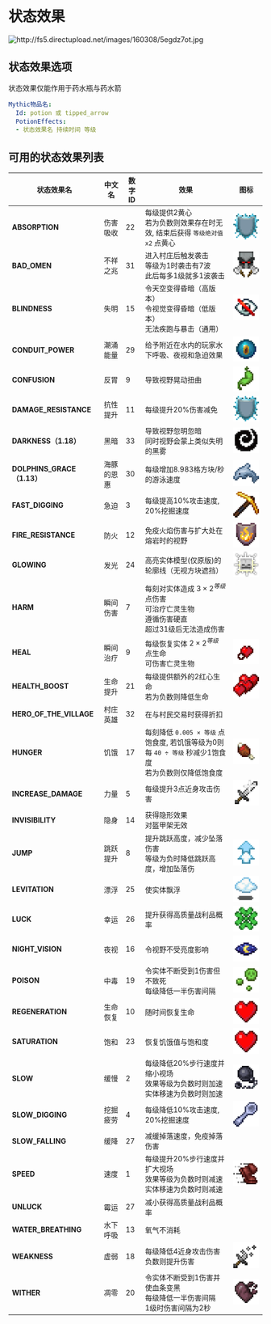 状态效果
=======

<img src="http://fs5.directupload.net/images/160308/5egdz7ot.jpg" width="500" height="150" alt="http://fs5.directupload.net/images/160308/5egdz7ot.jpg" />

状态效果选项
--------------

状态效果仅能作用于药水瓶与药水箭
```yml
Mythic物品名:
  Id: potion 或 tipped_arrow
  PotionEffects:
  - 状态效果名 持续时间 等级
```

可用的状态效果列表
--------------

| 状态效果名              | 中文名 | 数字ID | 效果 | 图标 |
| ----------------------- | ---- | ------ | - | - |
| **ABSORPTION**          | 伤害吸收 | 22 | 每级提供2黄心<br>若为负数则效果存在时无效, 结束后获得 `等级绝对值x2` 点黄心 | ![image](uploads/fb7038eaec2b0cd03b85c357154fc0e7/image.png) |
| **BAD_OMEN**            | 不祥之兆 | 31 | 进入村庄后触发袭击<br>等级为1时袭击有7波<br>此后每多1级就多1波袭击 | ![image](uploads/5eaecb73808a1cc0af602e8cedc43206/image.png) |
| **BLINDNESS**           | 失明 | 15 | 令天空变得昏暗（高版本）<br>令视觉变得昏暗（低版本）<br>无法疾跑与暴击（通用） | ![image](uploads/108db963852f6403e12b5141ff7d9357/image.png) |
| **CONDUIT\_POWER**      | 潮涌能量 | 29 | 给予附近在水内的玩家水下呼吸、夜视和急迫效果 | ![image](uploads/3affd315fe5d191864fb86d8e4187a30/image.png) |
| **CONFUSION**           | 反胃 | 9 | 导致视野晃动扭曲 | ![image](uploads/090ee1ca19aa28c415b8bfd64ab7ed83/image.png) |
| **DAMAGE\_RESISTANCE**  | 抗性提升 | 11 | 每级提升20%伤害减免 | ![image](uploads/150d5d10e77a705089ed2f54e123c045/image.png) |
| **DARKNESS（1.18）**    | 黑暗 | 33 | 导致视野忽明忽暗<br>同时视野会蒙上类似失明的黑雾 | ![image](uploads/045ed7b86047d0f83056bcfe45c2abf4/image.png) |
| **DOLPHINS\_GRACE（1.13）**     | 海豚的恩惠 | 30 | 每级增加8.983格方块/秒的游泳速度 | ![image](uploads/fa553e0fe8d06df52da213e9109e3c31/image.png) |
| **FAST\_DIGGING**       | 急迫 | 3 | 每级提高10%攻击速度, 20%挖掘速度 | ![image](uploads/9a03391a98dd6b1c99311a4896827bba/image.png) |
| **FIRE\_RESISTANCE**    | 防火 | 12 | 免疫火焰伤害与扩大处在熔岩时的视野 | ![image](uploads/deef9061d36858dc4859738e059545d5/image.png) |
| **GLOWING**             | 发光 | 24 | 高亮实体模型(仅原版)的轮廓线（无视方块遮挡） | ![image](uploads/b49e71bd7b65387b72f54d4d654e9f1f/image.png) |
| **HARM**                | 瞬间伤害 | 7 | 每刻对实体造成 $3 \times 2^{等级}$ 点伤害<br>可治疗亡灵生物<br>遵循伤害硬直<br>超过31级后无法造成伤害 |  |
| **HEAL**                | 瞬间治疗| 9 |每级恢复实体 $2 \times 2^{等级}$ 点生命<br>可伤害亡灵生物 | ![image](uploads/4145a29de8379db57c4f1c09979c3493/image.png) |
| **HEALTH\_BOOST**       | 生命提升 | 21 | 每级提供额外的2红心生命<br>若为负数则降低生命 | ![image](uploads/9f58a5a1bf45f71c26015fa5059da613/image.png) |
| **HERO_OF_THE_VILLAGE** | 村庄英雄 | 32 | 在与村民交易时获得折扣 | |
| **HUNGER**              | 饥饿 | 17 | 每刻降低 `0.005 × 等级` 点饱食度, 若饥饿等级为0则每 `40 ÷ 等级` 秒减少1饱食度<br>若为负数则仅降低饱食度 | ![image](uploads/610264cbb03fc99a165d0c77f6cff0cb/image.png)|
| **INCREASE\_DAMAGE**    | 力量 | 5 | 每级提升3点近身攻击伤害 | ![image](uploads/5710f4107b5f6bea2a240bf828e40655/image.png) |
| **INVISIBILITY**        | 隐身 | 14 | 获得隐形效果<br>对盔甲架无效 | |
| **JUMP**                | 跳跃提升 | 8 | 提升跳跃高度，减少坠落伤害<br>等级为负时降低跳跃高度，增加坠落伤 | ![image](uploads/827c7804fe0bc43e16bcafec9e6b6e81/image.png) |
| **LEVITATION**          | 漂浮 | 25 | 使实体飘浮 | ![image](uploads/d5d2c140fd16c8af94adcc4514ebca4f/image.png) |
| **LUCK**                | 幸运 | 26 | 提升获得高质量战利品概率 | ![image](uploads/65d5b27ce068de63cecd47c3a0180af5/image.png) |
| **NIGHT\_VISION**       | 夜视 | 16 | 令视野不受亮度影响 | ![image](uploads/d12c28d7227f6678970030758f0edf02/image.png) |
| **POISON**              | 中毒 | 19 | 令实体不断受到1伤害但不致死<br>每级降低一半伤害间隔 | ![image](uploads/bfab6f770423494dd47deb8b6c04c73a/image.png) |
| **REGENERATION**        | 生命恢复 | 10 | 随时间恢复生命 | ![image](uploads/bbff67d8799771a9275a16b24f9a56a7/image.png) |
| **SATURATION**          | 饱和 | 23 | 恢复饥饿值与饱和度 | ![image](uploads/59a12b7ac07dabd60c57f1d118dc4e7d/image.png) |
| **SLOW**                | 缓慢 | 2 | 每级降低20%步行速度并缩小视场<br>效果等级为负数时则加速<br>实体移速为负数时则加速 | ![image](uploads/d6c560c6d556068abd292edc20ef9800/image.png) |
| **SLOW\_DIGGING**       | 挖掘疲劳 | 4 | 每级降低10%攻击速度, 20%挖掘速度 | ![image](uploads/b38d4ddd074204cc7d857f24ee3260ce/image.png) |
| **SLOW\_FALLING**       | 缓降 | 27 | 减缓掉落速度，免疫掉落伤害 | |
| **SPEED**               | 速度 | 1 | 每级提升20%步行速度并扩大视场<br>效果等级为负数时则减速<br>实体移速为负数时则减速 | ![image](uploads/f697a69728d8976b8165ad36cd2f1281/image.png) |
| **UNLUCK**              | 霉运 | 27 | 减小获得高质量战利品概率 |  |
| **WATER\_BREATHING**    | 水下呼吸 | 13 | 氧气不消耗 | |
| **WEAKNESS**            | 虚弱 | 18 | 每级降低4近身攻击伤害<br>负数则提升伤害 | ![image](uploads/8a1167493a34e9d568e10fe15adfe802/image.png) |
| **WITHER**              | 凋零 | 20 | 令实体不断受到1伤害并使血条变黑<br>每级降低一半伤害间隔<br>1级时伤害间隔为2秒 | ![image](uploads/0aeef35daa74f207ccc013157d6fa4ef/image.png)  |